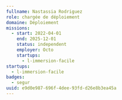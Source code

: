 ```yaml
---
fullname: Nastassia Rodriguez
role: chargée de déploiement
domaine: Déploiement
missions:
  - start: 2022-04-01
    end: 2025-12-01
    status: independent
    employer: Octo
    startups:
      - l-immersion-facile
startups:
  - l-immersion-facile
badges:
  - segur
uuid: e9d0e987-696f-4dee-93fd-d26e8b3ea45a
---
```

